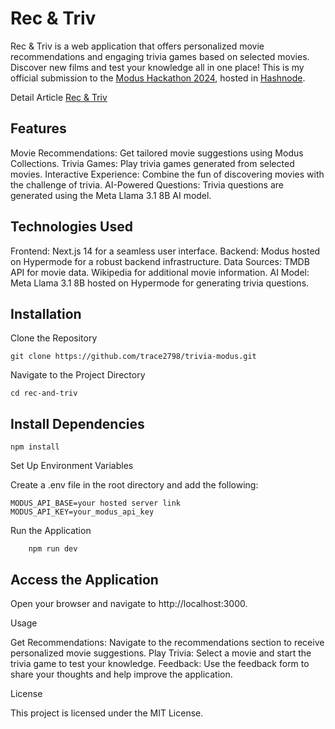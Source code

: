 # Rec & Triv

Rec & Triv is a web application that offers personalized movie recommendations and engaging trivia games based on selected movies. Discover new films and test your knowledge all in one place! This is my official submission to the [Modus Hackathon 2024](https://hashnode.com/hackathons/hypermode), hosted in [Hashnode](https://hashnode.com).

Detail Article [Rec & Triv](https://shreyas-chaliha.hashnode.dev/rec-triv)

## Features

Movie Recommendations: Get tailored movie suggestions using Modus Collections.
Trivia Games: Play trivia games generated from selected movies.
Interactive Experience: Combine the fun of discovering movies with the challenge of trivia.
AI-Powered Questions: Trivia questions are generated using the Meta Llama 3.1 8B AI model.

## Technologies Used

Frontend: Next.js 14 for a seamless user interface.
Backend: Modus hosted on Hypermode for a robust backend infrastructure.
Data Sources:
TMDB API for movie data.
Wikipedia for additional movie information.
AI Model: Meta Llama 3.1 8B hosted on Hypermode for generating trivia questions.

## Installation

Clone the Repository

```code
git clone https://github.com/trace2798/trivia-modus.git
```

Navigate to the Project Directory

```code
cd rec-and-triv
```

## Install Dependencies

```code
npm install
```

Set Up Environment Variables

Create a .env file in the root directory and add the following:

```code
MODUS_API_BASE=your hosted server link
MODUS_API_KEY=your_modus_api_key
```

Run the Application

```code
    npm run dev
```

## Access the Application

Open your browser and navigate to http://localhost:3000.

Usage

Get Recommendations: Navigate to the recommendations section to receive personalized movie suggestions.
Play Trivia: Select a movie and start the trivia game to test your knowledge.
Feedback: Use the feedback form to share your thoughts and help improve the application.

License

This project is licensed under the MIT License.
